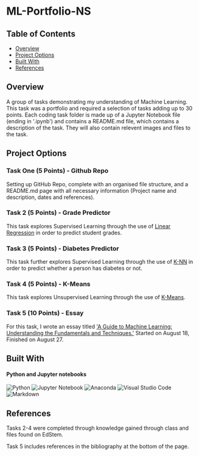 # ML-Portfolio-NS

## Table of Contents

- [Overview](#overview)
- [Project Options](#project-options)
- [Built With](#built-with)
- [References](#references)

## Overview
A group of tasks demonstrating my understanding of Machine Learning. This task was a portfolio and required a selection of tasks adding up to 30 points. Each coding task folder is made up of a Jupyter Notebook file (ending in '.ipynb') and contains a README.md file, which contains a description of the task. They will also contain relevent images and files to the task.

## Project Options

### Task One (5 Points) - Github Repo
Setting up GitHub Repo, complete with an organised file structure, and a README.md page with all necessary information (Project name and description, dates and references).

### Task 2 (5 Points) - Grade Predictor
This task explores Supervised Learning through the use of
[Linear Regression](Linear-Regression/GP.ipynb) in order to predict student grades.

### Task 3 (5 Points) - Diabetes Predictor
This task further explores Supervised Learning through the use of [K-NN](K-NN/KNN-Predict.ipynb) in order to predict whether a person has diabetes or not.

###  Task 4 (5 Points) - K-Means
This task explores Unsupervised Learning through the use of [K-Means](K-Means/K-Means.ipynb).

### Task 5 (10 Points) - Essay
For this task, I wrote an essay titled ['A Guide to Machine Learning: Understanding the Fundamentals and Techniques.'](Essay.md)
Started on August 18, Finished on August 27.

## Built With

#### Python and Jupyter notebooks

![Python](https://img.shields.io/badge/python-3670A0?style=for-the-badge&logo=python&logoColor=ffdd54)
![Jupyter Notebook](https://img.shields.io/badge/jupyter-%23FA0F00.svg?style=for-the-badge&logo=jupyter&logoColor=white)
![Anaconda](https://img.shields.io/badge/Anaconda-%2344A833.svg?style=for-the-badge&logo=anaconda&logoColor=white)
![Visual Studio Code](https://img.shields.io/badge/Visual%20Studio%20Code-0078d7.svg?style=for-the-badge&logo=visual-studio-code&logoColor=white)
![Markdown](https://img.shields.io/badge/markdown-%23000000.svg?style=for-the-badge&logo=markdown&logoColor=white)

## References
Tasks 2-4 were completed through knowledge gained through class and files found on EdStem. 

Task 5 includes references in the bibliography at the bottom of the page.